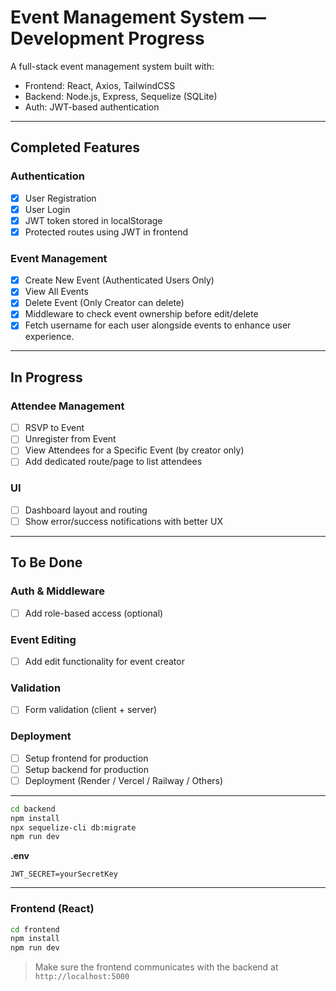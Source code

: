 # Event Management System — Development Progress

A full-stack event management system built with:

- Frontend: React, Axios, TailwindCSS  
- Backend: Node.js, Express, Sequelize (SQLite)  
- Auth: JWT-based authentication

---

## Completed Features

### Authentication
- [x] User Registration
- [x] User Login
- [x] JWT token stored in localStorage
- [x] Protected routes using JWT in frontend

### Event Management
- [x] Create New Event (Authenticated Users Only)
- [x] View All Events
- [x] Delete Event (Only Creator can delete)
- [x] Middleware to check event ownership before edit/delete
- [x] Fetch username for each user alongside events to enhance user experience.

---


## In Progress

### Attendee Management
- [ ] RSVP to Event
- [ ] Unregister from Event
- [ ] View Attendees for a Specific Event (by creator only)
- [ ] Add dedicated route/page to list attendees

### UI
- [ ] Dashboard layout and routing
- [ ] Show error/success notifications with better UX

---

## To Be Done

### Auth & Middleware
- [ ] Add role-based access (optional)


### Event Editing
- [ ] Add edit functionality for event creator

### Validation
- [ ] Form validation (client + server)

### Deployment
- [ ] Setup frontend for production
- [ ] Setup backend for production
- [ ] Deployment (Render / Vercel / Railway / Others)

---

```bash
cd backend
npm install
npx sequelize-cli db:migrate
npm run dev
```

**.env**
```env
JWT_SECRET=yourSecretKey
```

---

### Frontend (React)

```bash
cd frontend
npm install
npm run dev
```

> Make sure the frontend communicates with the backend at `http://localhost:5000`
